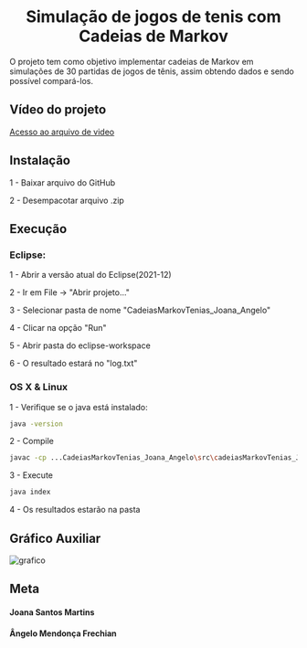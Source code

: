 <h1 align="center">Simulação de jogos de tenis com Cadeias de Markov</h1>
O projeto tem como objetivo implementar cadeias de Markov em simulações de 30 partidas de jogos de tênis, assim obtendo dados e sendo possível compará-los.

## Vídeo do projeto
[Acesso ao arquivo de video](https://drive.google.com/drive/folders/1SjFTqg_UX1jRF_4EC6lGkLBhpVI6xRYk?usp=sharing)

## Instalação

1 - Baixar arquivo do GitHub

2 - Desempacotar arquivo .zip

## Execução

### Eclipse:

1 - Abrir a versão atual do Eclipse(2021-12)

2 - Ir em File -> "Abrir projeto..." 

3 - Selecionar pasta de nome "CadeiasMarkovTenias_Joana_Angelo"

4 - Clicar na opção "Run"

5 - Abrir pasta do eclipse-workspace

6 - O resultado estará no "log.txt"

### OS X & Linux 
1 - Verifique se o java está instalado:
```sh
java -version  
```
2 - Compile
```sh
javac -cp ...CadeiasMarkovTenias_Joana_Angelo\src\cadeiasMarkovTenias_Joana_Angelo\index.java
```
3 - Execute
```sh
java index
```
4 - Os resultados estarão na pasta

## Gráfico Auxiliar
![grafico](https://user-images.githubusercontent.com/44272378/158293219-aa12f31a-e9c9-4c59-a2c1-54d79967066f.png)

## Meta

#### Joana Santos Martins 
#### Ângelo Mendonça Frechian
